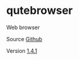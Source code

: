 # qutebrowser

Web browser

Source [Github](https://github.com/qutebrowser/qutebrowser)

Version [1.4.1](https://github.com/qutebrowser/qutebrowser/releases/tag/v1.4.1)
